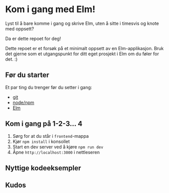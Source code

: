 # Kom i gang med Elm!

Lyst til å bare komme i gang og skrive Elm, uten å sitte i timesvis og knote med oppsett?

Da er dette repoet for deg!

Dette repoet er et forsøk på et minimalt oppsett av en Elm-applikasjon.
Bruk det gjerne som et utgangspunkt for ditt eget prosjekt i Elm om du føler for det. :)

## Før du starter

Et par ting du trenger før du setter i gang:

- [git](https://git-scm.com/)
- [node/npm](https://nodejs.org/en/)
- [Elm](https://guide.elm-lang.org/install.html)

## Kom i gang på 1-2-3... 4
1. Sørg for at du står i `frontend`-mappa
2. Kjør `npm install` i konsollet
3. Start en dev server ved å kjøre `npm run dev`
4. Åpne `http://localhost:3000` i nettleseren

## Nyttige kodeeksempler


## Kudos
